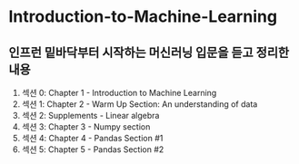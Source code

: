 # Introduction-to-Machine-Learning

## 인프런 밑바닥부터 시작하는 머신러닝 입문을 듣고 정리한 내용

1. 섹션 0: Chapter 1 - Introduction to Machine Learning
2. 섹션 1: Chapter 2 - Warm Up Section: An understanding of data
3. 섹션 2: Supplements - Linear algebra
4. 섹션 3: Chapter 3 - Numpy section
5. 섹션 4: Chapter 4 - Pandas Section #1
6. 섹션 5: Chapter 5 - Pandas Section #2
